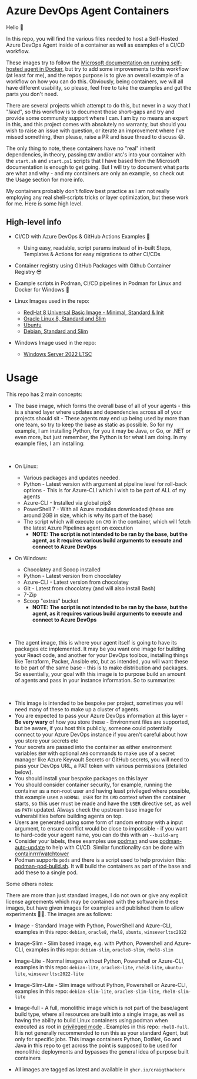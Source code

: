 # Azure DevOps Agent Containers

Hello :wave:

In this repo, you will find the various files needed to host a Self-Hosted Azure DevOps Agent inside of a container as well as examples of a CI/CD workflow.

These images try to follow the [Microsoft documentation on running self-hosted agent in Docker](https://docs.microsoft.com/en-us/azure/devops/pipelines/agents/docker?view=azure-devops), but try to add some improvements to this workflow (at least for me), and the repos purpose is to give an overall example of a workflow on how you can do this.  Obviously, being containers, we will all have different usability, so please, feel free to take the examples and gut the parts you don't need.

There are several projects which attempt to do this, but never in a way that I "_liked_", so this workflow is to document those short-gaps and try and provide some community support where I can.  I am by no means an expert in this, and this project comes with absolutely no warranty, but should you wish to raise an issue with question, or iterate an improvement where I've missed something, then please, raise a PR and issue thread to discuss :smile:.

The only thing to note, these containers have no "real" inherit dependencies, in theory, passing `ENV` and/or `ARG`'s into your container with the `start.sh` and `start.ps1` scripts that I have based from the Microsoft documentation is enough to get going. But I will try to document what parts are what and why - and my containers are only an example, so check out the Usage section for more info.

My containers probably don't follow best practice as I am not really employing any real shell-scripts tricks or layer optimization, but these work for me. Here is some high level.

## High-level info

- CI/CD with Azure DevOps & GitHub Actions Examples :rocket:
    - Using easy, readable, script params instead of in-built Steps, Templates & Actions for easy migrations to other CI/CDs
- Container registry using GitHub Packages with Github Container Registry :sunglasses:
- Example scripts in Podman, CI/CD pipelines in Podman for Linux and Docker for Windows :whale:
- Linux Images used in the repo:
   - [RedHat 8 Universal Basic Image - Minimal, Standard & Init](https://catalog.redhat.com/software/container-stacks/detail/5ec53f50ef29fd35586d9a56)
   - [Oracle Linux 8, Standard and Slim](https://hub.docker.com/_/oraclelinux?)
   - [Ubuntu](https://hub.docker.com/_/ubuntu)
   - [Debian, Standard and Slim](https://hub.docker.com/_/debian)
  
 - Windows Image used in the repo:
   - [Windows Server 2022 LTSC](https://hub.docker.com/_/microsoft-windows-server/) 

# Usage

This repo has 2 main concepts:

- The base image, which forms the overall base of all of your agents - this is a shared layer where updates and dependencies across all of your projects should sit - These agents may end up being used by more than one team, so try to keep the base as static as possible. So for my example, I am installing Python, for you it may be Java, or Go, or .NET or even more, but just remember, the Python is for what I am doing. In my example files, I am installing:

</br>

  - On Linux:
     - Various packages and updates needed.
     - Python - Latest version with argument at pipeline level for roll-back options - This is for Azure-CLI which I wish to be part of ALL of my agents
     - Azure-CLI - Installed via global pip3
     - PowerShell 7 - With all Azure modules downloaded (these are around 2GB in size, which is why its part of the base)
     - The script which will execute on `CMD` in the container, which will fetch the latest Azure Pipelines agent on execution
       - **NOTE: The script is not intended to be ran by the base, but the agent, as it requires various build arguments to execute and connect to Azure DevOps** 

  - On Windows:
    - Chocolatey and Scoop installed
    - Python - Latest version from chocolatey
    - Azure-CLI - Latest version from chocolatey
    - Git - Latest from chocolatey (and will also install Bash)
    - 7-Zip
    - Scoop "extras" bucket
      - **NOTE: The script is not intended to be ran by the base, but the agent, as it requires various build arguments to execute and connect to Azure DevOps**

</br>

  - The agent image, this is where your agent itself is going to have its packages etc implemented.  It may be you want one image for building your React code, and another for your DevOps toolbox, installing things like Terraform, Packer, Ansible etc, but as intended, you will want these to be part of the same base - this is to make distribution and packages.  So essentially, your goal with this image is to purpose build an amount of agents and pass in your instance information.  So to summarize:

</br>

  - This image is intended to be bespoke per project, sometimes you will need many of these to make up a cluster of agents.
  - You are expected to pass your Azure DevOps information at this layer - **Be very wary** of how you store these - Environment files are supported, but be aware, if you host this publicly, someone could potentially connect to your Azure DevOps instance if you aren't careful about how you store your secrets etc
  - Your secrets are passed into the container as either environment variables `ENV` with optional `ARG` commands to make use of a secret manager like Azure Keyvault Secrets or GitHub secrets, you will need to pass your DevOps URL, a PAT token with various permissions (detailed below).
  - You should install your bespoke packages on this layer
  - You should consider container security, for example, running the container as a non-root user and having least privileged where possible, this example uses a `NORMAL_USER` for its `CMD` context when the container starts, so this user must be made and have the `USER` directive set, as well as `PATH` updated.  Always check the upstream base image for vulnerabilities before building agents on top.
  - Users are generated using some form of random entropy with a input argument, to ensure conflict would be close to impossible - if you want to hard-code your agent name, you can do this with an `--build-arg`
  - Consider your labels, these examples use [podman](https://docs.podman.io) and use [podman-auto-update](https://docs.podman.io/en/latest/markdown/podman-auto-update.1.html) to help with CI/CD.  Similar functionality can be done with [containrrr/watchtower](https://github.com/containrrr/watchtower)
  - Podman supports `pods` and there is a script used to help provision this: [podman-pod-build.sh](https://github.com/craigthackerx/azure-devops-agent-containers/blob/develop/devops-agents/linux/rhel8-full/full/podman-pod-build.sh).  It will build the containers as part of the base and add these to a single pod.


Some others notes:

There are more than just standard images, I do not own or give any explicit license agreements which may be contained with the software in these images, but have given images for examples and published them to allow experiments :scientist:.  The images are as follows:

- Image - Standard Image with Python, PowerShell and Azure-CLI, examples in this repo: `debian`, `oracle8`, `rhel8`, `ubuntu`, `winseverltsc2022`
- Image-Slim - Slim based image, e.g. with Python, Powershell and Azure-CLI, examples in this repo: `debian-slim`, `oracle8-slim`, `rhel8-slim`
- Image-Lite - Normal images without Python, Powershell or Azure-CLI, examples in this repo: `debian-lite`, `oracle8-lite`, `rhel8-lite`, `ubuntu-lite`, `winseverltsc2022-lite`
- Image-Slim-Lite - Slim image without Python, Powershell or Azure-CLI, examples in this repo: `debian-slim-lite`, `oracle8-slim-lite`, `rhel8-slim-lite`
- Image-full - A full, monolithic image which is not part of the base/agent build type, where all resources are built into a single image, as well as having the ability to build Linux containers using podman when executed as root in [privileged mode](https://www.redhat.com/sysadmin/privileged-flag-container-engines) . Examples in this repo: `rhel8-full`.  It is not generally recommended to run this as your standard Agent, but only for specific jobs.  This image containers Python, DotNet, Go and Java in this repo to get across the point is supposed to be used for monolithic deployments and bypasses the general idea of purpose built containers

- All images are tagged as latest and available in `ghcr.io/craigthackerx`